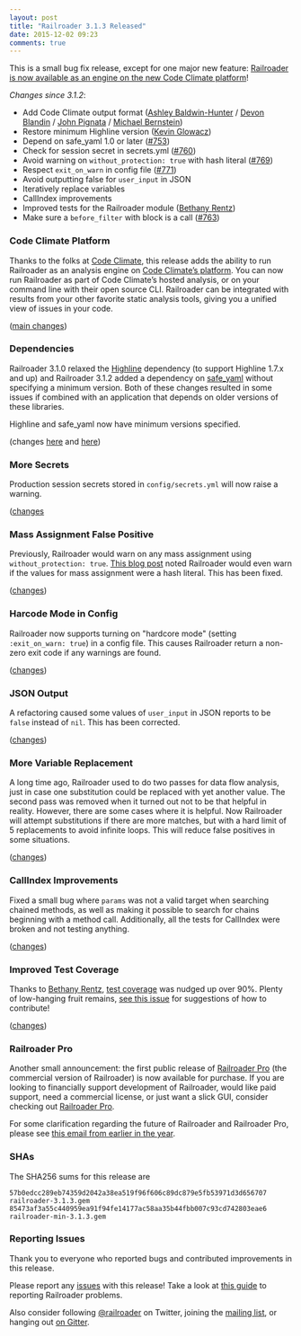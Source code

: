 ```yaml
---
layout: post
title: "Railroader 3.1.3 Released"
date: 2015-12-02 09:23
comments: true
---
```


This is a small bug fix release, except for one major new feature: [Railroader is now available as an engine on the new Code Climate platform](https://codeclimate.com/changelog/5653c9b67f7feb0048003051)!

_Changes since 3.1.2_:

* Add Code Climate output format ([Ashley Baldwin-Hunter](https://github.com/ABaldwinHunter) / [Devon Blandin](https://github.com/dblandin) / [John Pignata](https://github.com/presidentbeef/railroader/pull/759) / [Michael Bernstein](https://github.com/mrb))
* Restore minimum Highline version ([Kevin Glowacz](https://github.com/kjg))
* Depend on safe\_yaml 1.0 or later ([#753](https://github.com/presidentbeef/railroader/issues/752))
* Check for session secret in secrets.yml ([#760](https://github.com/presidentbeef/railroader/issues/760))
* Avoid warning on `without_protection: true` with hash literal ([#769](https://github.com/presidentbeef/railroader/issues/769))
* Respect `exit_on_warn` in config file ([#771](https://github.com/presidentbeef/railroader/pull/771))
* Avoid outputting false for `user_input` in JSON
* Iteratively replace variables
* CallIndex improvements
* Improved tests for the Railroader module ([Bethany Rentz](https://github.com/bethanyr)) 
* Make sure a `before_filter` with block is a call ([#763](https://github.com/presidentbeef/railroader/issues/763))

### Code Climate Platform

Thanks to the folks at [Code Climate](https://codeclimate.com/), this release adds the ability to run Railroader as an analysis engine on [Code Climate’s platform](https://codeclimate.com/changelog/5653c9b67f7feb0048003051). You can now run Railroader as part of Code Climate’s hosted analysis, or on your command line with their open source CLI. Railroader can be integrated with results from your other favorite static analysis tools, giving you a unified view of issues in your code.

([main changes](https://github.com/presidentbeef/railroader/pull/758))

### Dependencies

Railroader 3.1.0 relaxed the [Highline](https://github.com/JEG2/highline) dependency (to support Highline 1.7.x and up) and Railroader 3.1.2 added a dependency on [safe_yaml](https://github.com/dtao/safe_yaml) without specifying a minimum version. Both of these changes resulted in some issues if combined with an application that depends on older versions of these libraries.

Highline and safe\_yaml now have minimum versions specified.

(changes [here](https://github.com/presidentbeef/railroader/pull/762) and [here](https://github.com/presidentbeef/railroader/pull/753))

### More Secrets

Production session secrets stored in `config/secrets.yml` will now raise a warning.

([changes](https://github.com/presidentbeef/railroader/pull/776)

### Mass Assignment False Positive

Previously, Railroader would warn on any mass assignment using `without_protection: true`. [This blog post](https://carouselapps.com/2015/11/24/using-railroader/) noted Railroader would even warn if the values for mass assignment were a hash literal. This has been fixed.

([changes](https://github.com/presidentbeef/railroader/pull/773))

### Harcode Mode in Config

Railroader now supports turning on "hardcore mode" (setting `:exit_on_warn: true`) in a config file. This causes Railroader return a non-zero exit code if any warnings are found.

([changes](https://github.com/presidentbeef/railroader/pull/774))

### JSON Output

A refactoring caused some values of `user_input` in JSON reports to be `false` instead of `nil`. This has been corrected.

([changes](https://github.com/presidentbeef/railroader/pull/756))

### More Variable Replacement

A long time ago, Railroader used to do two passes for data flow analysis, just in case one substitution could be replaced with yet another value. The second pass was removed when it turned out not to be that helpful in reality. However, there are some cases where it is helpful. Now Railroader will attempt substitutions if there are more matches, but with a hard limit of 5 replacements to avoid infinite loops. This will reduce false positives in some situations.

([changes](https://github.com/presidentbeef/railroader/pull/757))

### CallIndex Improvements

Fixed a small bug where `params` was not a valid target when searching chained methods, as well as making it possible to search for chains beginning with a method call. Additionally, all the tests for CallIndex were broken and not testing anything.

([changes](https://github.com/presidentbeef/railroader/pull/766))

### Improved Test Coverage

Thanks to [Bethany Rentz](https://github.com/bethanyr), [test coverage](https://codeclimate.com/github/presidentbeef/railroader/coverage) was nudged up over 90%. Plenty of low-hanging fruit remains, [see this issue](https://github.com/presidentbeef/railroader/issues/723) for suggestions of how to contribute!

([changes](https://github.com/presidentbeef/railroader/pull/735))

### Railroader Pro

Another small announcement: the first public release of [Railroader Pro](http://railroaderscanner.org/railroader_pro/) (the commercial version of Railroader) is now available for purchase. If you are looking to financially support development of Railroader, would like paid support, need a commercial license, or just want a slick GUI, consider checking out [Railroader Pro](https://railroaderpro.com/).

For some clarification regarding the future of Railroader and Railroader Pro, please see [this email from earlier in the year](http://librelist.com/browser//railroader/2015/2/24/future-of-railroader/).

### SHAs

The SHA256 sums for this release are

    57b0edcc289eb74359d2042a38ea519f96f606c89dc879e5fb53971d3d656707  railroader-3.1.3.gem
    85473af3a55c440959ea91f94fe14177ac58aa35b44fbb007c93cd742803eae6  railroader-min-3.1.3.gem

### Reporting Issues

Thank you to everyone who reported bugs and contributed improvements in this release.

Please report any [issues](https://github.com/presidentbeef/railroader/issues) with this release! Take a look at [this guide](https://github.com/presidentbeef/railroader/wiki/How-to-Report-a-Railroader-Issue) to reporting Railroader problems.

Also consider following [@railroader](https://twitter.com/railroader) on Twitter, joining the [mailing list](http://railroaderscanner.org/contact/), or hanging out [on Gitter](https://gitter.im/presidentbeef/railroader).

